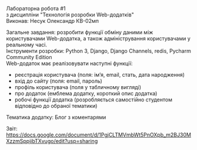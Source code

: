 Лабораторна робота #1 <br/>
з дисципліни "Технологія розробки Web-додатків" <br/>
Виконав: Несук Олександр КВ-02мп <br/>
 
Загальне завдання: розробити функції обміну даними між користувачами Web-додатка, а також адміністрування користувачами у реальному часі.<br/>
Інструменти розробки: Python 3, Django, Django Channels, redis, Pycharm Community Edition <br/>
Web-додаток має реалізовувати наступні функції:
- реєстрація користувача (поля: ім’я, email, стать, дата народження)  
- вхід до сайту (поля: email, пароль)  
- профіль користувача (поля у табличному вигляді)  
- про додаток (емблема додатку, короткий опис додатка)  
- робочі функції додатка (розробляється самостійно студентом відповідно до обраної тематики) 

Тематика додатку: Блог з коментарями 

Звіт: https://docs.google.com/document/d/1PgjCLTMVmbWt5PnOXpb_m2BJ30MXzzmSppjibTXvugo/edit?usp=sharing <br/>